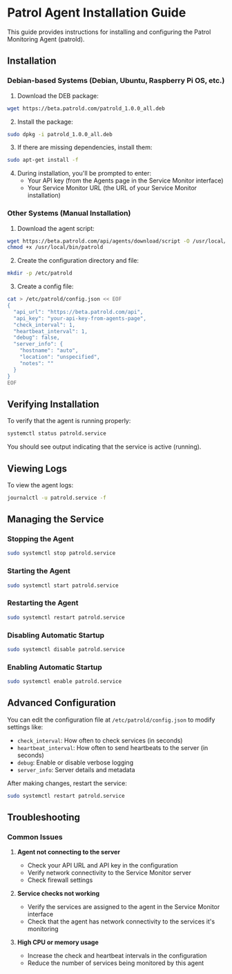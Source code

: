 # Patrol Agent Installation Guide

This guide provides instructions for installing and configuring the Patrol Monitoring Agent (patrold).

## Installation

### Debian-based Systems (Debian, Ubuntu, Raspberry Pi OS, etc.)

1. Download the DEB package:

```bash
wget https://beta.patrold.com/patrold_1.0.0_all.deb
```

2. Install the package:

```bash
sudo dpkg -i patrold_1.0.0_all.deb
```

3. If there are missing dependencies, install them:

```bash
sudo apt-get install -f
```

4. During installation, you'll be prompted to enter:
   - Your API key (from the Agents page in the Service Monitor interface)
   - Your Service Monitor URL (the URL of your Service Monitor installation)

### Other Systems (Manual Installation)

1. Download the agent script:

```bash
wget https://beta.patrold.com/api/agents/download/script -O /usr/local/bin/patrold
chmod +x /usr/local/bin/patrold
```

2. Create the configuration directory and file:

```bash
mkdir -p /etc/patrold
```

3. Create a config file:

```bash
cat > /etc/patrold/config.json << EOF
{
  "api_url": "https://beta.patrold.com/api",
  "api_key": "your-api-key-from-agents-page",
  "check_interval": 1,
  "heartbeat_interval": 1,
  "debug": false,
  "server_info": {
    "hostname": "auto",
    "location": "unspecified",
    "notes": ""
  }
}
EOF
```

## Verifying Installation

To verify that the agent is running properly:

```bash
systemctl status patrold.service
```

You should see output indicating that the service is active (running).

## Viewing Logs

To view the agent logs:

```bash
journalctl -u patrold.service -f
```

## Managing the Service

### Stopping the Agent

```bash
sudo systemctl stop patrold.service
```

### Starting the Agent

```bash
sudo systemctl start patrold.service
```

### Restarting the Agent

```bash
sudo systemctl restart patrold.service
```

### Disabling Automatic Startup

```bash
sudo systemctl disable patrold.service
```

### Enabling Automatic Startup

```bash
sudo systemctl enable patrold.service
```

## Advanced Configuration

You can edit the configuration file at `/etc/patrold/config.json` to modify settings like:

- `check_interval`: How often to check services (in seconds)
- `heartbeat_interval`: How often to send heartbeats to the server (in seconds)
- `debug`: Enable or disable verbose logging
- `server_info`: Server details and metadata

After making changes, restart the service:

```bash
sudo systemctl restart patrold.service
```

## Troubleshooting

### Common Issues

1. **Agent not connecting to the server**
   - Check your API URL and API key in the configuration
   - Verify network connectivity to the Service Monitor server
   - Check firewall settings

2. **Service checks not working**
   - Verify the services are assigned to the agent in the Service Monitor interface
   - Check that the agent has network connectivity to the services it's monitoring

3. **High CPU or memory usage**
   - Increase the check and heartbeat intervals in the configuration
   - Reduce the number of services being monitored by this agent